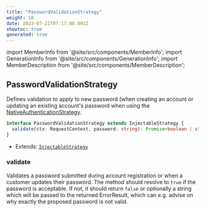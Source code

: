```yaml
---
title: "PasswordValidationStrategy"
weight: 10
date: 2023-07-21T07:17:00.091Z
showtoc: true
generated: true
---
```

<!-- This file was generated from the Vendure source. Do not modify. Instead, re-run the "docs:build" script -->
import MemberInfo from '@site/src/components/MemberInfo';
import GenerationInfo from '@site/src/components/GenerationInfo';
import MemberDescription from '@site/src/components/MemberDescription';


## PasswordValidationStrategy

<GenerationInfo sourceFile="packages/core/src/config/auth/password-validation-strategy.ts" sourceLine="12" packageName="@vendure/core" since="1.5.0" />

Defines validation to apply to new password (when creating an account or updating an existing account's
password when using the <a href='/docs/reference/typescript-api/auth/native-authentication-strategy#nativeauthenticationstrategy'>NativeAuthenticationStrategy</a>.

```ts title="Signature"
interface PasswordValidationStrategy extends InjectableStrategy {
  validate(ctx: RequestContext, password: string): Promise<boolean | string> | boolean | string;
}
```
* Extends: <code><a href='/docs/reference/typescript-api/common/injectable-strategy#injectablestrategy'>InjectableStrategy</a></code>



<div className="members-wrapper">

### validate

<MemberInfo kind="method" type="(ctx: <a href='/docs/reference/typescript-api/request/request-context#requestcontext'>RequestContext</a>, password: string) => Promise&#60;boolean | string&#62; | boolean | string"  since="1.5.0"  />

Validates a password submitted during account registration or when a customer updates their password.
The method should resolve to `true` if the password is acceptable. If not, it should return `false` or
optionally a string which will be passed to the returned ErrorResult, which can e.g. advise on why
exactly the proposed password is not valid.


</div>
